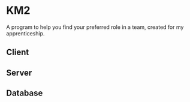 # KM2
A program to help you find your preferred role in a team, created for my apprenticeship.

## Client

## Server

## Database
